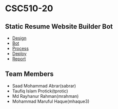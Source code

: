 # CSC510-20

## Static Resume Website Builder Bot

- [Design](milestone1/Design.md)
- [Bot](milestone2/BOT.md)
- [Process](milestone3/PROCESS.md)
- [Deploy](milestone4/Deploy.md)
- [Report](Report/REPORT.md)

## Team Members
- Saad Mohammad Abrar(sabrar)
- Taufiq Islam Protick(tprotic)
- Md Rayhanur Rahman(mrahman)
- Mohammad Maruful Haque(mhaque3)
